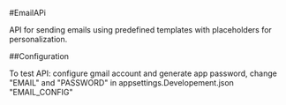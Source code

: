 #EmailAPi

API for sending emails using predefined templates with placeholders for personalization.

##Configuration

To test API: configure gmail account and generate app password, change "EMAIL" and "PASSWORD" in appsettings.Developement.json "EMAIL_CONFIG"
